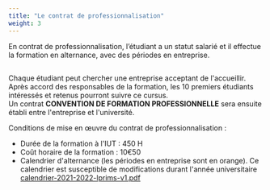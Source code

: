 ```yaml
---
title: "Le contrat de professionnalisation"
weight: 3
---
```



En contrat de professionnalisation, l’étudiant a un statut salarié et il effectue la formation en alternance, avec des périodes en entreprise.  

## 
 

Chaque étudiant peut chercher une entreprise acceptant de l'accueillir.  
Après accord des responsables de la formation, les 10 premiers étudiants intéressés et retenus pourront suivre ce cursus.  
Un contrat **CONVENTION DE FORMATION PROFESSIONNELLE** sera ensuite établi entre l'entreprise et l'université.  

Conditions de mise en œuvre du contrat de professionnalisation :  
- Durée de la formation à l'IUT : 450 H  
- Coût horaire de la formation : 10€50  
- Calendrier d'alternance (les périodes en entreprise sont en orange). Ce calendrier est susceptible de modifications durant l'année universitaire  
[calendrier-2021-2022-lprims-v1.pdf](Calendrier-RIMS-21-22.pdf)


 